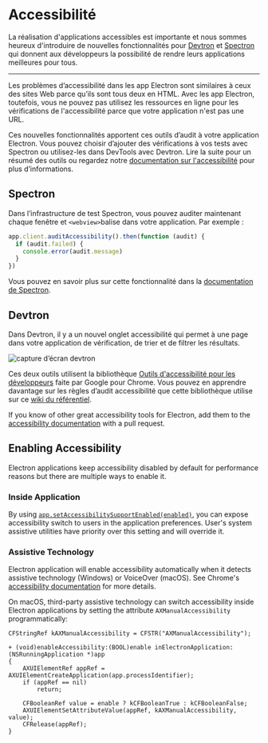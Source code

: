 # Accessibilité

La réalisation d'applications accessibles est importante et nous sommes heureux d'introduire de nouvelles fonctionnalités pour [Devtron](https://electron.atom.io/devtron) et [Spectron](https://electron.atom.io/spectron) qui donnent aux développeurs la possibilité de rendre leurs applications meilleures pour tous.

* * *

Les problèmes d’accessibilité dans les app Electron sont similaires à ceux des sites Web parce qu’ils sont tous deux en HTML. Avec les app Electron, toutefois, vous ne pouvez pas utilisez les ressources en ligne pour les vérifications de l'accessibilité parce que votre application n'est pas une URL.

Ces nouvelles fonctionnalités apportent ces outils d’audit à votre application Electron. Vous pouvez choisir d’ajouter des vérifications à vos tests avec Spectron ou utilisez-les dans DevTools avec Devtron. Lire la suite pour un résumé des outils ou regardez notre [documentation sur l'accessibilité](https://electronjs.org/docs/tutorial/accessibility) pour plus d’informations.

## Spectron

Dans l’infrastructure de test Spectron, vous pouvez auditer maintenant chaque fenêtre et `<webview>`balise dans votre application. Par exemple :

```javascript
app.client.auditAccessibility().then(function (audit) {
  if (audit.failed) {
    console.error(audit.message)
  }
})
```

Vous pouvez en savoir plus sur cette fonctionnalité dans la [documentation de Spectron](https://github.com/electron/spectron#accessibility-testing).

## Devtron

Dans Devtron, il y a un nouvel onglet accessibilité qui permet à une page dans votre application de vérification, de trier et de filtrer les résultats.

![capture d’écran devtron](https://cloud.githubusercontent.com/assets/1305617/17156618/9f9bcd72-533f-11e6-880d-389115f40a2a.png)

Ces deux outils utilisent la bibliothèque [Outils d'accessibilité pour les développeurs](https://github.com/GoogleChrome/accessibility-developer-tools) faite par Google pour Chrome. Vous pouvez en apprendre davantage sur les règles d’audit accessibilité que cette bibliothèque utilise sur ce [wiki du référentiel](https://github.com/GoogleChrome/accessibility-developer-tools/wiki/Audit-Rules).

If you know of other great accessibility tools for Electron, add them to the [accessibility documentation](https://electronjs.org/docs/tutorial/accessibility) with a pull request.

## Enabling Accessibility

Electron applications keep accessibility disabled by default for performance reasons but there are multiple ways to enable it.

### Inside Application

By using [`app.setAccessibilitySupportEnabled(enabled)`](https://electron.atom.io/docs/api/app.md#appsetaccessibilitysupportenabledenabled-macos-windows), you can expose accessibility switch to users in the application preferences. User's system assistive utilities have priority over this setting and will override it.

### Assistive Technology

Electron application will enable accessibility automatically when it detects assistive technology (Windows) or VoiceOver (macOS). See Chrome's [accessibility documentation](https://www.chromium.org/developers/design-documents/accessibility#TOC-How-Chrome-detects-the-presence-of-Assistive-Technology) for more details.

On macOS, third-party assistive technology can switch accessibility inside Electron applications by setting the attribute `AXManualAccessibility` programmatically:

```objc
CFStringRef kAXManualAccessibility = CFSTR("AXManualAccessibility");

+ (void)enableAccessibility:(BOOL)enable inElectronApplication:(NSRunningApplication *)app
{
    AXUIElementRef appRef = AXUIElementCreateApplication(app.processIdentifier);
    if (appRef == nil)
        return;

    CFBooleanRef value = enable ? kCFBooleanTrue : kCFBooleanFalse;
    AXUIElementSetAttributeValue(appRef, kAXManualAccessibility, value);
    CFRelease(appRef);
}
```